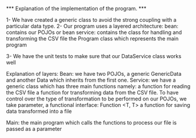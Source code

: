 *** Explanation of the implementation of the program. ***

1- We have created a generic class to avoid the strong coupling with a particular data type.
2- Our program uses a layered architecture:
   bean: contains our POJOs or bean
   service: contains the class for handling and transforming the CSV file
   the Program class which represents the main program

3- We have the unit tests to make sure that our DataService class works well


Explanation of layers:
Bean: we have two POJOs, a generic GenericData and another Data which inherits from the first one.
Service: we have a generic class which has three main functions namely:
 a function for reading the CSV file
 a function for transforming data from the CSV file. To have control over the type of transformation to be performed on our POJOs, we take
     parameter, a functional interface: Function <T, T>
 a function for saving data transformed into a file

Main: the main program which calls the functions to process our file is passed as a parameter
